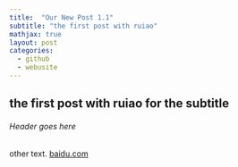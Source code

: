 ```yaml
---
title:  "Our New Post 1.1"
subtitle: "the first post with ruiao"
mathjax: true
layout: post
categories: 
  - github
  - webusite
---
```

## the first post with ruiao for the subtitle
###### Header goes here

other text.
[baidu.com](https://www.baidu.com)
